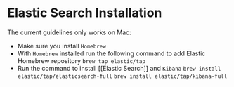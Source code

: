 # Elastic Search Installation
The current guidelines only works on Mac:
- Make sure you install `Homebrew`
- With `Homebrew` installed run the following command to add Elastic Homebrew repository
```brew tap elastic/tap```
- Run the command to install [[Elastic Search]] and `Kibana`
```brew install elastic/tap/elasticsearch-full```
```brew install elastic/tap/kibana-full```